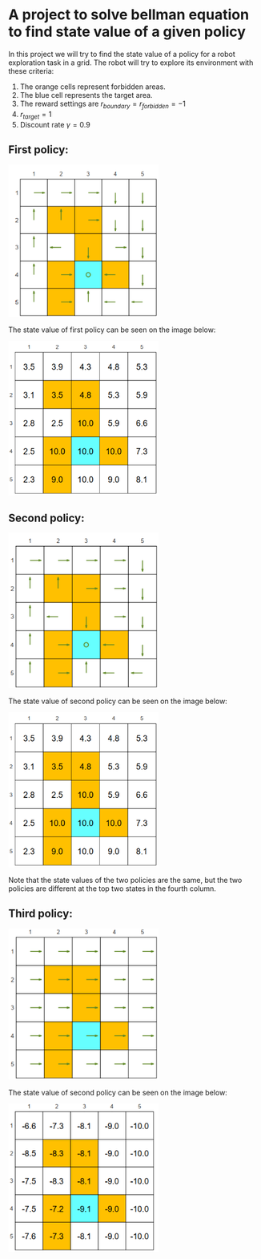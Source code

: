 # A project to solve bellman equation to find state value of a given policy

In this project we will try to find the state value of a policy for a robot exploration task in a grid. The robot will try to explore its environment with these criteria:

1. The orange cells represent forbidden areas.
2. The blue cell represents the target area.
3. The reward settings are $r_{boundary} = r_{forbidden} = −1$ 
4. $r_{target} = 1$
5. Discount rate $\gamma = 0.9$ 

## First policy:

<img src="./img/policy1.png" alt="drawing" width="300"/>


The state value of first policy can be seen on the image below:

<img src="./img/policy1-2-sol.png" alt="drawing" width="300"/>

## Second policy:

<img src="./img/policy2.png" alt="drawing" width="300"/>

The state value of second policy can be seen on the image below:

<img src="./img/policy1-2-sol.png" alt="drawing" width="300"/>

Note that the state values of the two policies are the same,
but the two policies are different at the top two states in the fourth column.

## Third policy:

<img src="./img/policy3.png" alt="drawing" width="300"/>

The state value of second policy can be seen on the image below:

<img src="./img/policy3-sol.png" alt="drawing" width="300"/>

